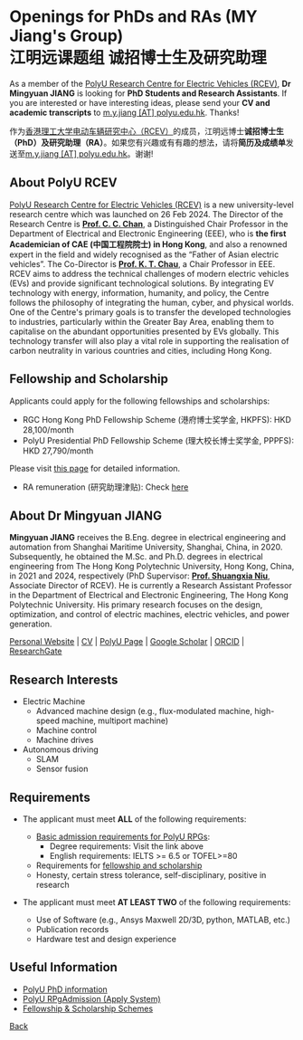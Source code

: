 # Openings for PhDs and RAs (MY Jiang's Group) <br> 江明远课题组 诚招博士生及研究助理
As a member of the [PolyU Research Centre for Electric Vehicles (RCEV)](https://www.polyu.edu.hk/rcev/), **Dr Mingyuan JIANG** is looking for **PhD Students and Research Assistants**. If you are interested or have interesting ideas, please send your **CV and academic transcripts** to [m.y.jiang [AT] polyu.edu.hk](mailto:m.y.jiang@polyu.edu.hk). Thanks!

作为[香港理工大学电动车辆研究中心（RCEV）](https://www.polyu.edu.hk/rcev/)的成员，江明远博士**诚招博士生（PhD）及研究助理（RA）**。如果您有兴趣或有有趣的想法，请将**简历及成绩单**发送至[m.y.jiang [AT] polyu.edu.hk](mailto:m.y.jiang@polyu.edu.hk)。谢谢!

## About PolyU RCEV
[PolyU Research Centre for Electric Vehicles (RCEV)](https://www.polyu.edu.hk/rcev/) is a new university-level research centre which was launched on 26 Feb 2024. The Director of the Research Centre is **[Prof. C. C. Chan](https://www.polyu.edu.hk/eee/people/distinguished-honorary-emeritus-adjunct-and-visiting-staff/prof-chan-ching-chuen/)**, a Distinguished Chair Professor in the Department of Electrical and Electronic Engineering (EEE), who is **the first Academician of CAE (中国工程院院士) in Hong Kong**, and also a renowned expert in the field and widely recognised as the “Father of Asian electric vehicles”. The Co-Director is **[Prof. K. T. Chau](https://www.polyu.edu.hk/eee/people/academic-staff-and-teaching-staff/prof-chau-kwok-tong/)**, a Chair Professor in EEE. RCEV aims to address the technical challenges of modern electric vehicles (EVs) and provide significant technological solutions. By integrating EV technology with energy, information, humanity, and policy, the Centre follows the philosophy of integrating the human, cyber, and physical worlds. One of the Centre's primary goals is to transfer the developed technologies to industries, particularly within the Greater Bay Area, enabling them to capitalise on the abundant opportunities presented by EVs globally. This technology transfer will also play a vital role in supporting the realisation of carbon neutrality in various countries and cities, including Hong Kong.

## Fellowship and Scholarship
Applicants could apply for the following fellowships and scholarships:
- RGC Hong Kong PhD Fellowship Scheme (港府博士奖学金, HKPFS): HKD 28,100/month
- PolyU Presidential PhD Fellowship Scheme (理大校长博士奖学金, PPPFS): HKD 27,790/month
<!-- - PolyU Research Postgraduate Scholarship (理大研究生奖学金, PRPgS): HKD 18,840/month -->

Please visit [this page](https://www.polyu.edu.hk/gs/prospective-students/fellowship-scholarship-schemes/) for detailed information.

- RA remuneration (研究助理津贴): Check [here](https://jobs.polyu.edu.hk/research.php?dept=1116&keyword=)

## About Dr Mingyuan JIANG 
**Mingyuan JIANG** receives the B.Eng. degree in electrical engineering and automation from Shanghai Maritime University, Shanghai, China, in 2020. Subsequently, he obtained the M.Sc. and Ph.D. degrees in electrical engineering from The Hong Kong Polytechnic University, Hong Kong, China, in 2021 and 2024, respectively (PhD Supervisor: **[Prof. Shuangxia Niu](https://www.polyu.edu.hk/eee/people/academic-staff-and-teaching-staff/dr-niu-shuang-xia/)**,  Associate Director of RCEV). He is currently a Research Assistant Professor in the Department of Electrical and Electronic Engineering, The Hong Kong Polytechnic University. His primary research focuses on the design, optimization, and control of electric machines, electric vehicles, and power generation.

[Personal Website](https://jiangmy97.github.io/) |
[CV](https://jiangmy97.github.io/docs/CV_JMY_240531_v2.pdf) |
[PolyU Page](https://www.polyu.edu.hk/eee/people/academic-staff-and-teaching-staff/dr-jian-mingyuan/) |
[Google Scholar](https://scholar.google.com.hk/citations?hl=en&user=o6vNp3AAAAAJ) |
[ORCID](https://orcid.org/0000-0001-7805-9772) |
[ResearchGate](https://www.researchgate.net/profile/Mingyuan-Jiang-3) 

## Research Interests
- Electric Machine
    - Advanced machine design (e.g., flux-modulated machine, high-speed machine, multiport machine)
    - Machine control
    - Machine drives
- Autonomous driving
    - SLAM
    - Sensor fusion
  
<!--
- Hydrogen fuel and fuel cell
    - Hydrogen internal combustion engine
    - Hydrogen fuel cell, Balance of plant
-->

## Requirements
- The applicant must meet **ALL** of the following requirements:
  - [Basic admission requirements for PolyU RPGs](https://www.polyu.edu.hk/study/pg/research-postgraduate/admission-requirements-rpg):
    - Degree requirements: Visit the link above
    - English requirements: IELTS >= 6.5 or TOFEL>=80
  - Requirements for [fellowship and scholarship](https://www.polyu.edu.hk/gs/prospective-students/fellowship-scholarship-schemes/)
  - Honesty, certain stress tolerance, self-disciplinary, positive in research

- The applicant must meet **AT LEAST TWO** of the following requirements:
  - Use of Software (e.g., Ansys Maxwell 2D/3D, python, MATLAB, etc.)
  - Publication records
  - Hardware test and design experience

## Useful Information
- [PolyU PhD information](https://www.polyu.edu.hk/study/pg/research-postgraduate)
- [PolyU RPgAdmission (Apply System)](https://rpgadmission.polyu.edu.hk/)
- [Fellowship & Scholarship Schemes](https://www.polyu.edu.hk/gs/prospective-students/fellowship-scholarship-schemes/)

[Back](https://jiangmy97.github.io)

